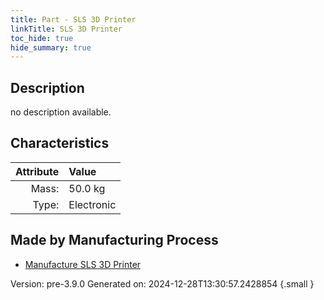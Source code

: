 ```yaml
---
title: Part - SLS 3D Printer
linkTitle: SLS 3D Printer
toc_hide: true
hide_summary: true
---
```


## Description
no description available.

## Characteristics

| Attribute      | Value |
|--------:|:------|
|Mass:|50.0 kg|
|Type:|Electronic|

## Made by Manufacturing Process

- [Manufacture SLS 3D Printer](/docs/definitions/process/manufacture-sls-3d-printer)



Version: pre-3.9.0 Generated on: 2024-12-28T13:30:57.2428854
{.small }

